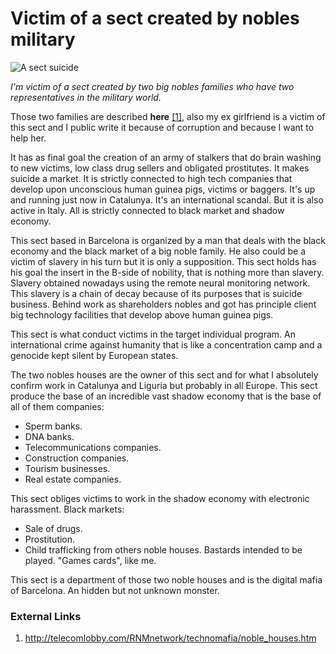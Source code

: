 # Victim of a sect created by nobles military

![A sect suicide](http://telecomlobby.com/Images/remote_neural_monitoring_network_gangstalking_ss.webp)

*I'm victim of a sect created by two big nobles families who have two representatives in the military world.*

Those two families are described **here** [[1]](http://telecomlobby.com/RNMnetwork/technomafia/noble_houses.htm), also my ex girlfriend is a victim of this sect and I public write it because of corruption and because I want to help her.

It has as final goal the creation of an army of stalkers that do brain washing to new victims, low class drug sellers and obligated prostitutes. It makes suicide a market. It is strictly connected to high tech companies that develop upon unconscious human guinea pigs, victims or baggers. It's up and running just now in Catalunya. It's an international scandal. But it is also active in Italy. All is strictly connected to black market and shadow economy. 

This sect based in Barcelona is organized by a man that deals with the black economy and the black market of a big noble family. He also could be a victim of slavery in his turn but it is only a supposition. This sect holds has his goal the insert in the B-side of nobility, that is nothing more than slavery. Slavery obtained nowadays using the remote neural monitoring network. This slavery is a chain of decay because of its purposes that is suicide business. Behind work as shareholders nobles and got has principle client big technology facilities that develop above human guinea pigs.

This sect is what conduct victims in the target individual program. An international crime against humanity that is like a concentration camp and a genocide kept silent by European states.

The two nobles houses are the owner of this sect and for what I absolutely confirm work in Catalunya and Liguria but probably in all Europe. This sect produce the base of an incredible vast shadow economy that is the base of all of them companies:

- Sperm banks.
- DNA banks.
- Telecommunications companies.
- Construction companies.
- Tourism businesses.
- Real estate companies.

This sect obliges victims to work in the shadow economy with electronic harassment. Black markets:

-  Sale of drugs.
- Prostitution.
- Child trafficking from others noble houses. Bastards intended to be played. "Games cards", like me.

This sect is a department of those two noble houses and is the digital mafia of Barcelona. An hidden but not unknown monster. 



### External Links

1. http://telecomlobby.com/RNMnetwork/technomafia/noble_houses.htm

